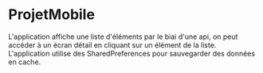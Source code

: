 # ProjetMobile
L'application affiche une liste d'éléments par le biai d'une api, on peut accéder à un écran détail en cliquant sur un élément de la liste.
L'application utilise des SharedPreferences pour sauvegarder des données en cache.

